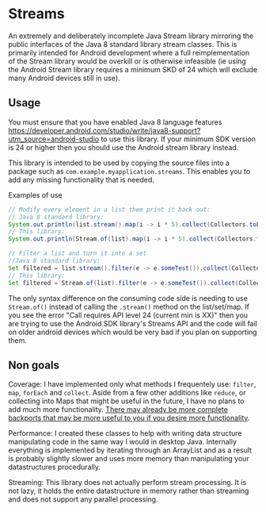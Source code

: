 # Streams

An extremely and deliberately incomplete Java Stream library mirroring the public interfaces of the Java 8 standard library stream classes. This is primarily intended for Android development where a full reimplementation of the Stream library would be overkill or is otherwise infeasible (ie using the Android Stream library requires a minimum SKD of 24 which will exclude many Android devices still in use).

## Usage

You must ensure that you have enabled Java 8 language features https://developer.android.com/studio/write/java8-support?utm_source=android-studio to use this library. If your minimum SDK version is 24 or higher then you should use the Android stream library instead.

This library is intended to be used by copying the source files into a package such as `com.example.myapplication.streams`. This enables you to add any missing functionality that is needed.

Examples of use
```java
// Modify every element in a list them print it back out:
// Java 8 standard library:
System.out.println(list.stream().map(i -> i * 5).collect(Collectors.toList()));
// This library:
System.out.println(Stream.of(list).map(i -> i * 5).collect(Collectors.toList()));

// Filter a list and turn it into a set
//Java 8 standard library:
Set filtered = list.stream().filter(e -> e.someTest()).collect(Collectors.toSet());
// This library:
Set filtered = Stream.of(list).filter(e -> e.someTest()).collect(Collectors.toSet());
```
The only syntax difference on the consuming code side is needing to use `Stream.of()` instead of calling the `.stream()` method on the list/set/map. If you see the error "Call requires API level 24 (current min is XX)" then you are trying to use the Android SDK library's Streams API and the code will fail on older android devices which would be very bad if you plan on supporting them.

## Non goals

Coverage: I have implemented only what methods I frequentely use: `filter`, `map`, `forEach` and `collect`. Aside from a few other additions like `reduce`, or collecting into Maps that might be useful in the future, I have no plans to add much more functionality. [There may already be more complete backports that may be more useful to you if you desire more functionality](https://stackoverflow.com/questions/39515035/is-it-possible-to-use-the-java-8-stream-api-on-android-api-24).

Performance: I created these classes to help with writing data structure manipulating code in the same way I would in desktop Java. Internally everything is implemented by iterating through an ArrayList and as a result is probably slightly slower and uses more memory than manipulating your datastructures procedurally.

Streaming: This library does not actually perform stream processing. It is not lazy, it holds the entire datastructure in memory rather than streaming and does not support any parallel processing.

